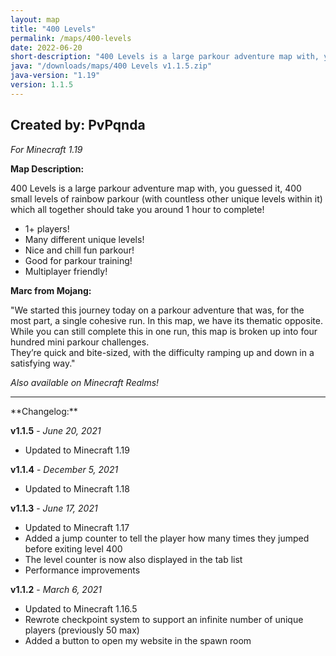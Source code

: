 ```yaml
---
layout: map
title: "400 Levels"
permalink: /maps/400-levels
date: 2022-06-20
short-description: "400 Levels is a large parkour adventure map with, you guessed it, 400 small levels of parkour!"
java: "/downloads/maps/400 Levels v1.1.5.zip"
java-version: "1.19"
version: 1.1.5
---
```

Created by: PvPqnda
-
*For Minecraft 1.19*

**Map Description:**

400 Levels is a large parkour adventure map with, you guessed it, 400 small levels of rainbow parkour (with countless other unique levels within it) which all together should take you around 1 hour to complete!

- 1+ players!
- Many different unique levels!
- Nice and chill fun parkour!
- Good for parkour training!
- Multiplayer friendly!

**Marc from Mojang:**

"We started this journey today on a parkour adventure that was, for the most part, a single cohesive run. 
In this map, we have its thematic opposite. While you can still complete this in one run, this map is broken up into four hundred mini parkour challenges.<br>They’re quick and bite-sized, with the difficulty ramping up and down in a satisfying way."

*Also available on Minecraft Realms!*
<hr>
**Changelog:**

**v1.1.5** - *June 20, 2021*

- Updated to Minecraft 1.19

**v1.1.4** - *December 5, 2021*

- Updated to Minecraft 1.18

**v1.1.3** - *June 17, 2021*

- Updated to Minecraft 1.17
- Added a jump counter to tell the player how many times they jumped before exiting level 400
- The level counter is now also displayed in the tab list
- Performance improvements

**v1.1.2** - *March 6, 2021*

- Updated to Minecraft 1.16.5
- Rewrote checkpoint system to support an infinite number of unique players (previously 50 max)
- Added a button to open my website in the spawn room